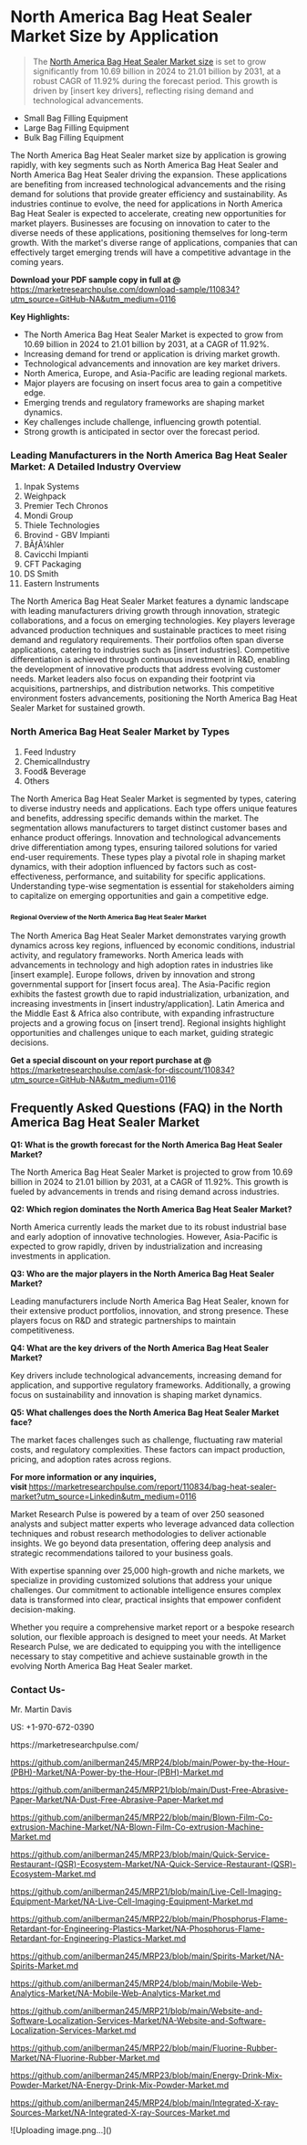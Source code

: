 <h1>North America Bag Heat Sealer Market&nbsp;Size by Application</h1><blockquote><p>The <a href="https://marketresearchpulse.com/download-sample/110834?utm_source=GitHub-NA&amp;utm_medium=0116">North America Bag Heat Sealer Market size</a> is set to grow significantly from 10.69 billion in 2024 to 21.01 billion by 2031, at a robust CAGR of 11.92% during the forecast period. This growth is driven by [insert key drivers], reflecting rising demand and technological advancements.</p></blockquote><ul><li>Small Bag Filling Equipment<li> Large Bag Filling Equipment<li> Bulk Bag Filling Equipment</li></ul><p>The North America Bag Heat Sealer market size by application is growing rapidly, with key segments such as North America Bag Heat Sealer and North America Bag Heat Sealer driving the expansion. These applications are benefiting from increased technological advancements and the rising demand for solutions that provide greater efficiency and sustainability. As industries continue to evolve, the need for applications in North America Bag Heat Sealer is expected to accelerate, creating new opportunities for market players. Businesses are focusing on innovation to cater to the diverse needs of these applications, positioning themselves for long-term growth. With the market's diverse range of applications, companies that can effectively target emerging trends will have a competitive advantage in the coming years.</p><p><strong>Download your PDF sample copy in full at @ </strong><a href="https://marketresearchpulse.com/download-sample/110834?utm_source=GitHub-NA&amp;utm_medium=0116">https://marketresearchpulse.com/download-sample/110834?utm_source=GitHub-NA&amp;utm_medium=0116</a></p><p><strong>Key Highlights: </strong></p><ul><li>The North America Bag Heat Sealer Market is expected to grow from 10.69 billion in 2024 to 21.01 billion by 2031, at a CAGR of 11.92%.</li><li>Increasing demand for trend or application is driving market growth.</li><li>Technological advancements and innovation are key market drivers.</li><li>North America, Europe, and Asia-Pacific are leading regional markets.</li><li>Major players are focusing on insert focus area to gain a competitive edge.</li><li>Emerging trends and regulatory frameworks are shaping market dynamics.</li><li>Key challenges include challenge, influencing growth potential.</li><li>Strong growth is anticipated in sector over the forecast period.</li></ul><h3>Leading Manufacturers in the North America Bag Heat Sealer Market: A Detailed Industry Overview</h3><ol><li>Inpak Systems</li><li>Weighpack</li><li>Premier Tech Chronos</li><li>Mondi Group</li><li>Thiele Technologies</li><li>Brovind - GBV Impianti</li><li>BÃƒÂ¼hler</li><li>Cavicchi Impianti</li><li>CFT Packaging</li><li>DS Smith</li><li>Eastern Instruments</li></ol><div class="flex max-w-full flex-col flex-grow"><div class="min-h-8 text-message flex w-full flex-col items-end gap-2 whitespace-normal break-words [.text-message+&amp;]:mt-5" dir="auto" data-message-author-role="assistant" data-message-id="fd8432e4-4910-450d-b182-61b7bfb0a01f" data-message-model-slug="gpt-4o"><div class="flex w-full flex-col gap-1 empty:hidden first:pt-[3px]"><div class="markdown prose w-full break-words dark:prose-invert light"><p>The North America Bag Heat Sealer Market features a dynamic landscape with leading manufacturers driving growth through innovation, strategic collaborations, and a focus on emerging technologies. Key players leverage advanced production techniques and sustainable practices to meet rising demand and regulatory requirements. Their portfolios often span diverse applications, catering to industries such as [insert industries]. Competitive differentiation is achieved through continuous investment in R&amp;D, enabling the development of innovative products that address evolving customer needs. Market leaders also focus on expanding their footprint via acquisitions, partnerships, and distribution networks. This competitive environment fosters advancements, positioning the North America Bag Heat Sealer Market for sustained growth.</p></div></div></div></div><h3>North America Bag Heat Sealer Market by Types</h3><ol><li>Feed Industry<li> ChemicalIndustry<li> Food& Beverage<li> Others</li></ol><div class="flex max-w-full flex-col flex-grow"><div class="min-h-8 text-message flex w-full flex-col items-end gap-2 whitespace-normal break-words [.text-message+&amp;]:mt-5" dir="auto" data-message-author-role="assistant" data-message-id="084470be-0bb7-4664-bddf-5156b4f41249" data-message-model-slug="gpt-4o-mini"><div class="flex w-full flex-col gap-1 empty:hidden first:pt-[3px]"><div class="markdown prose w-full break-words dark:prose-invert light"><p>The North America Bag Heat Sealer Market is segmented by types, catering to diverse industry needs and applications. Each type offers unique features and benefits, addressing specific demands within the market. The segmentation allows manufacturers to target distinct customer bases and enhance product offerings. Innovation and technological advancements drive differentiation among types, ensuring tailored solutions for varied end-user requirements. These types play a pivotal role in shaping market dynamics, with their adoption influenced by factors such as cost-effectiveness, performance, and suitability for specific applications. Understanding type-wise segmentation is essential for stakeholders aiming to capitalize on emerging opportunities and gain a competitive edge.</p></div></div></div></div><h3><span style="font-size: 11px;">Regional Overview of the North America Bag Heat Sealer Market</span></h3><div class="flex max-w-full flex-col flex-grow"><div class="min-h-8 text-message flex w-full flex-col items-end gap-2 whitespace-normal break-words [.text-message+&amp;]:mt-5" dir="auto" data-message-author-role="assistant" data-message-id="e9038762-ce64-4e30-91c9-9bd413514231" data-message-model-slug="gpt-4o-mini"><div class="flex w-full flex-col gap-1 empty:hidden first:pt-[3px]"><div class="markdown prose w-full break-words dark:prose-invert light"><p>The North America Bag Heat Sealer Market demonstrates varying growth dynamics across key regions, influenced by economic conditions, industrial activity, and regulatory frameworks. North America leads with advancements in technology and high adoption rates in industries like [insert example]. Europe follows, driven by innovation and strong governmental support for [insert focus area]. The Asia-Pacific region exhibits the fastest growth due to rapid industrialization, urbanization, and increasing investments in [insert industry/application]. Latin America and the Middle East &amp; Africa also contribute, with expanding infrastructure projects and a growing focus on [insert trend]. Regional insights highlight opportunities and challenges unique to each market, guiding strategic decisions.</p></div></div></div></div><p><strong>Get a special discount on your report purchase at @ </strong><a href="https://marketresearchpulse.com/ask-for-discount/110834?utm_source=GitHub-NA&amp;utm_medium=0116">https://marketresearchpulse.com/ask-for-discount/110834?utm_source=GitHub-NA&amp;utm_medium=0116</a></p><h2>Frequently Asked Questions (FAQ) in the North America Bag Heat Sealer Market</h2><p><strong>Q1: What is the growth forecast for the North America Bag Heat Sealer Market?</strong></p><p>The North America Bag Heat Sealer Market is projected to grow from 10.69 billion in 2024 to 21.01 billion by 2031, at a CAGR of 11.92%. This growth is fueled by advancements in trends and rising demand across industries.</p><p><strong>Q2: Which region dominates the North America Bag Heat Sealer Market?</strong></p><p>North America currently leads the market due to its robust industrial base and early adoption of innovative technologies. However, Asia-Pacific is expected to grow rapidly, driven by industrialization and increasing investments in application.</p><p><strong>Q3: Who are the major players in the North America Bag Heat Sealer Market?</strong></p><p>Leading manufacturers include North America Bag Heat Sealer, known for their extensive product portfolios, innovation, and strong presence. These players focus on R&amp;D and strategic partnerships to maintain competitiveness.</p><p><strong>Q4: What are the key drivers of the North America Bag Heat Sealer Market?</strong></p><p>Key drivers include technological advancements, increasing demand for application, and supportive regulatory frameworks. Additionally, a growing focus on sustainability and innovation is shaping market dynamics.</p><p><strong>Q5: What challenges does the North America Bag Heat Sealer Market face?</strong></p><p>The market faces challenges such as challenge, fluctuating raw material costs, and regulatory complexities. These factors can impact production, pricing, and adoption rates across regions.</p><p><strong>For more information or any inquiries, visit&nbsp;</strong><a href="https://marketresearchpulse.com/report/110834/bag-heat-sealer-market?utm_source=Linkedin&utm_medium=0116">https://marketresearchpulse.com/report/110834/bag-heat-sealer-market?utm_source=Linkedin&utm_medium=0116</a></p><p>Market Research Pulse is powered by a team of over 250 seasoned analysts and subject matter experts who leverage advanced data collection techniques and robust research methodologies to deliver actionable insights. We go beyond data presentation, offering deep analysis and strategic recommendations tailored to your business goals.</p><p>With expertise spanning over 25,000 high-growth and niche markets, we specialize in providing customized solutions that address your unique challenges. Our commitment to actionable intelligence ensures complex data is transformed into clear, practical insights that empower confident decision-making.</p><p>Whether you require a comprehensive market report or a bespoke research solution, our flexible approach is designed to meet your needs. At Market Research Pulse, we are dedicated to equipping you with the intelligence necessary to stay competitive and achieve sustainable growth in the evolving North America Bag Heat Sealer market.</p><h3><strong>Contact Us-</strong></h3><p>Mr. Martin Davis</p><p>US: +1-970-672-0390</p><p>https://marketresearchpulse.com/</p><p><a href="https://github.com/anilberman245/MRP24/blob/main/Power-by-the-Hour-(PBH)-Market/NA-Power-by-the-Hour-(PBH)-Market.md">https://github.com/anilberman245/MRP24/blob/main/Power-by-the-Hour-(PBH)-Market/NA-Power-by-the-Hour-(PBH)-Market.md</a></p><p><a href="https://github.com/anilberman245/MRP21/blob/main/Dust-Free-Abrasive-Paper-Market/NA-Dust-Free-Abrasive-Paper-Market.md">https://github.com/anilberman245/MRP21/blob/main/Dust-Free-Abrasive-Paper-Market/NA-Dust-Free-Abrasive-Paper-Market.md</a></p><p><a href="https://github.com/anilberman245/MRP22/blob/main/Blown-Film-Co-extrusion-Machine-Market/NA-Blown-Film-Co-extrusion-Machine-Market.md">https://github.com/anilberman245/MRP22/blob/main/Blown-Film-Co-extrusion-Machine-Market/NA-Blown-Film-Co-extrusion-Machine-Market.md</a></p><p><a href="https://github.com/anilberman245/MRP23/blob/main/Quick-Service-Restaurant-(QSR)-Ecosystem-Market/NA-Quick-Service-Restaurant-(QSR)-Ecosystem-Market.md">https://github.com/anilberman245/MRP23/blob/main/Quick-Service-Restaurant-(QSR)-Ecosystem-Market/NA-Quick-Service-Restaurant-(QSR)-Ecosystem-Market.md</a></p><p><a href="https://github.com/anilberman245/MRP21/blob/main/Live-Cell-Imaging-Equipment-Market/NA-Live-Cell-Imaging-Equipment-Market.md">https://github.com/anilberman245/MRP21/blob/main/Live-Cell-Imaging-Equipment-Market/NA-Live-Cell-Imaging-Equipment-Market.md</a></p><p><a href="https://github.com/anilberman245/MRP22/blob/main/Phosphorus-Flame-Retardant-for-Engineering-Plastics-Market/NA-Phosphorus-Flame-Retardant-for-Engineering-Plastics-Market.md">https://github.com/anilberman245/MRP22/blob/main/Phosphorus-Flame-Retardant-for-Engineering-Plastics-Market/NA-Phosphorus-Flame-Retardant-for-Engineering-Plastics-Market.md</a></p><p><a href="https://github.com/anilberman245/MRP23/blob/main/Spirits-Market/NA-Spirits-Market.md">https://github.com/anilberman245/MRP23/blob/main/Spirits-Market/NA-Spirits-Market.md</a></p><p><a href="https://github.com/anilberman245/MRP24/blob/main/Mobile-Web-Analytics-Market/NA-Mobile-Web-Analytics-Market.md">https://github.com/anilberman245/MRP24/blob/main/Mobile-Web-Analytics-Market/NA-Mobile-Web-Analytics-Market.md</a></p><p><a href="https://github.com/anilberman245/MRP21/blob/main/Website-and-Software-Localization-Services-Market/NA-Website-and-Software-Localization-Services-Market.md">https://github.com/anilberman245/MRP21/blob/main/Website-and-Software-Localization-Services-Market/NA-Website-and-Software-Localization-Services-Market.md</a></p><p><a href="https://github.com/anilberman245/MRP22/blob/main/Fluorine-Rubber-Market/NA-Fluorine-Rubber-Market.md">https://github.com/anilberman245/MRP22/blob/main/Fluorine-Rubber-Market/NA-Fluorine-Rubber-Market.md</a></p><p><a href="https://github.com/anilberman245/MRP23/blob/main/Energy-Drink-Mix-Powder-Market/NA-Energy-Drink-Mix-Powder-Market.md">https://github.com/anilberman245/MRP23/blob/main/Energy-Drink-Mix-Powder-Market/NA-Energy-Drink-Mix-Powder-Market.md</a></p><p><a href="https://github.com/anilberman245/MRP24/blob/main/Integrated-X-ray-Sources-Market/NA-Integrated-X-ray-Sources-Market.md">https://github.com/anilberman245/MRP24/blob/main/Integrated-X-ray-Sources-Market/NA-Integrated-X-ray-Sources-Market.md</a></p>
![Uploading image.png…]()
